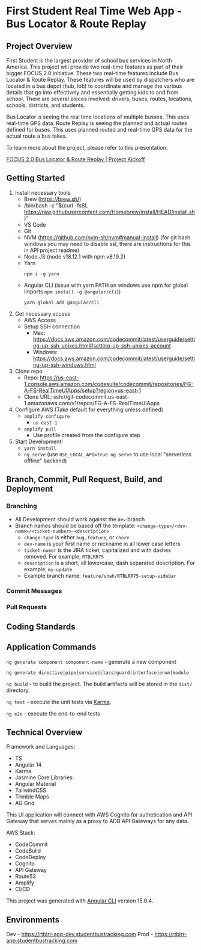 # First Student Real Time Web App - Bus Locator & Route Replay

## Project Overview

First Student is the largest provider of school bus services in North America. This project will provide two real-time features as part of their bigger FOCUS 2.0 initiative. These two real-time features include Bus Locator & Route Replay. These features will be used by dispatchers who are located in a bus depot (hub, lob) to coordinate and manage the various details that go into effectively and essentially getting kids to and from school. There are several pieces involved: drivers, buses, routes, locations, schools, districts, and students.

Bus Locator is seeing the real time locations of multiple busses. This uses real-time GPS data.
Route Replay is seeing the planned and actual routes defined for buses. This uses planned routed and real-time GPS data for the actual route a bus takes.

To learn more about the project, please refer to this presentation:

[FOCUS 2.0 Bus Locator & Route Replay | Project Kickoff​](https://hubbardstate.sharepoint.com/:p:/r/_layouts/15/Doc.aspx?sourcedoc=%7B4FF517E7-E028-4728-86CE-F4B8AF3438B4%7D&file=First%20Student%20Project%20Kickoff%20Dec%202022.pptx&action=edit&mobileredirect=true&cid=117d3d07-5123-43b4-a83d-cfc0b816ba49)



## Getting Started
1. Install necessary tools
    - Brew (https://brew.sh/)
    - /bin/bash -c "$(curl -fsSL https://raw.githubusercontent.com/Homebrew/install/HEAD/install.sh)"
    - VS Code
    - Git
    - NVM (https://github.com/nvm-sh/nvm#manual-install) (for git bash windows you may need to disable ssl, there are instructions for this in API project readme)
    - Node.JS (node v18.12.1 with npm v8.19.2)
    - Yarn
      ```shell
      npm i -g yarn
      ```
    - Angular CLI (issue with yarn PATH on windows use npm for global imports `npm install -g @angular/cli`))
      ```shell
      yarn global add @angular/cli
      ```
2. Get necessary access
    - AWS Access
    - Setup SSH connection
        - Mac: https://docs.aws.amazon.com/codecommit/latest/userguide/setting-up-ssh-unixes.html#setting-up-ssh-unixes-account
        - Windows: https://docs.aws.amazon.com/codecommit/latest/userguide/setting-up-ssh-windows.html
3. Clone repo 
    - Repo: https://us-east-1.console.aws.amazon.com/codesuite/codecommit/repositories/FG-A-FS-RealTimeUIApps/setup?region=us-east-1
    - Clone URL: ssh://git-codecommit.us-east-1.amazonaws.com/v1/repos/FG-A-FS-RealTimeUIApps
4. Configure AWS (Take default for everything unless defined)
    - `amplify configure`
        - `us-east-1`
    - `amplify pull`
        - Use profile created from the configure step
5. Start Development!
    - `yarn install`
    - `ng serve` (use `USE_LOCAL_API=true ng serve` to use local "serverless offline" backend)

## Branch, Commit, Pull Request, Build, and Deployment

### Branching
- All Development should work against the `dev` branch
- Branch names should be based off the template: `<change-type>/<dev-name>/<ticket-number>-<description>`
  - `change-type` is either `bug`, `feature`, or `chore`
  - `dev-name` is your first name or nickname in all lower case letters
  - `ticket-numer` is the JIRA ticket, capitalized and with dashes removed. For example, `RTBLRR75`
  - `description` is a short, all lowercase, dash separated description. For example, `my-update`
  - Example branch name: `feature/shah/RTBLRR75-setup-sidebar`

### Commit Messages


### Pull Requests


## Coding Standards





## Application Commands
`ng generate component component-name` - generate a new component

`ng generate directive|pipe|service|class|guard|interface|enum|module`

`ng build` - to build the project. The build artifacts will be stored in the `dist/` directory.


`ng test` - execute the unit tests via [Karma](https://karma-runner.github.io).

`ng e2e` - execute the end-to-end tests


## Technical Overview

Framework and Languages:

- TS
- Angular 14
- Karma
- Jasmine
  Core Libraries:
- Angular Material
- TailwindCSS
- Trimble Maps
- AG Grid

This UI application will connect with AWS Cognito for authetication and API Gateway that serves mainly as a proxy to ADB API Gateways for any data.

AWS Stack:
- CodeCommit
- CodeBuild
- CodeDeploy
- Cognito
- API Gateway
- Route53
- Amplify
- CI/CD

This project was generated with [Angular CLI](https://github.com/angular/angular-cli) version 15.0.4.

## Environments

Dev - https://rtblrr-app-dev.studentbustracking.com
Prod - https://rtblrr-app.studentbustracking.com

